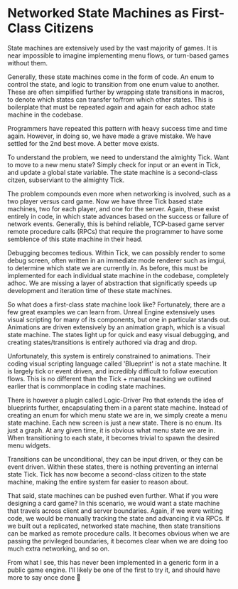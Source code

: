 # Networked State Machines as First-Class Citizens
State machines are extensively used by the vast majority of games. It is near impossible to imagine implementing menu flows, or turn-based games without them.

Generally, these state machines come in the form of code. An enum to control the state, and logic to transition from one enum value to another. These are often simplified further by wrapping state transitions in macros, to denote which states can transfer to/from which other states. This is boilerplate that must be repeated again and again for each adhoc state machine in the codebase.

Programmers have repeated this pattern with heavy success time and time again. However, in doing so, we have made a grave mistake. We have settled for the 2nd best move. A better move exists.

To understand the problem, we need to understand the almighty Tick. Want to move to a new menu state? Simply check for input or an event in Tick, and update a global state variable. The state machine is a second-class citzen, subserviant to the almighty Tick.

The problem compounds even more when networking is involved, such as a two player versus card game. Now we have three Tick based state machines, two for each player, and one for the server. Again, these exist entirely in code, in which state advances based on the success or failure of network events. Generally, this is behind reliable, TCP-based game server remote procedure calls (RPCs) that require the programmer to have some semblence of this state machine in their head.

Debugging becomes tedious. Within Tick, we can possibly render to some debug screen, often written in an immediate mode renderer such as imgui, to determine which state we are currently in. As before, this must be implemented for each individual state machine in the codebase, completely adhoc. We are missing a layer of abstraction that significatly speeds up development and iteration time of these state machines.

So what does a first-class state machine look like? Fortunately, there are a few great examples we can learn from. Unreal Engine extensively uses visual scripting for many of its components, but one in particular stands out. Animations are driven extensively by an animation graph, which is a visual state machine. The states light up for quick and easy visual debugging, and creating states/transitions is entirely authored via drag and drop.

Unfortunately, this system is entirely constrained to animations. Their coding visual scripting language called 'Blueprint' is not a state machine. It is largely tick or event driven, and incredibly difficult to follow execution flows. This is no different than the Tick + manual tracking we outlined earlier that is commonplace in coding state machines.

There is however a plugin called Logic-Driver Pro that extends the idea of blueprints further, encapsulating them in a parent state machine. Instead of creating an enum for which menu state we are in, we simply create a menu state machine. Each new screen is just a new state. There is no enum. Its just a graph. At any given time, it is obvious what menu state we are in. When transitioning to each state, it becomes trivial to spawn the desired menu widgets.

Transitions can be unconditional, they can be input driven, or they can be event driven. Within these states, there is nothing preventing an internal state Tick. Tick has now become a second-class citizen to the state machine, making the entire system far easier to reason about.

That said, state machines can be pushed even further. What if you were designing a card game? In this scenario, we would want a state machine that travels across client and server boundaries. Again, if we were writing code, we would be manually tracking the state and advancing it via RPCs. If we built out a replicated, networked state machine, then state transitions can be marked as remote procedure calls. It becomes obvious when we are passing the privileged boundaries, it becomes clear when we are doing too much extra networking, and so on.

From what I see, this has never been implemented in a generic form in a public game engine. I'll likely be one of the first to try it, and should have more to say once done 🫡
